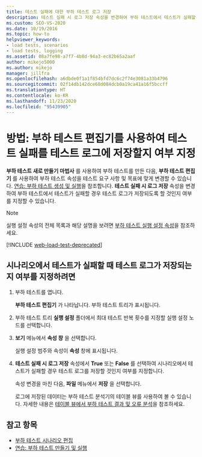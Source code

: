 ```yaml
---
title: 테스트 실패에 대한 부하 테스트 로그 저장
description: 테스트 실패 시 로그 저장 속성을 변경하여 부하 테스트에서 테스트가 실패할 경우 테스트 로그가 저장되도록 할 것인지 여부를 지정하는 방법을 알아봅니다.
ms.custom: SEO-VS-2020
ms.date: 10/19/2016
ms.topic: how-to
helpviewer_keywords:
- load tests, scenarios
- load tests, logging
ms.assetid: 08a7fe98-a7f7-4b8d-94a3-ec82b65a2aaf
author: mikejo5000
ms.author: mikejo
manager: jillfra
ms.openlocfilehash: a6dbde0f1a1f854bfd7dc6c2f74e3081a33b4796
ms.sourcegitcommit: 02f14db142dce68d084dcb0a19ca41a16f5bccff
ms.translationtype: HT
ms.contentlocale: ko-KR
ms.lasthandoff: 11/23/2020
ms.locfileid: "95439905"
---
```

# <a name="how-to-specify-if-test-failures-are-saved-to-test-logs-using-the-load-test-editor"></a>방법: 부하 테스트 편집기를 사용하여 테스트 실패를 테스트 로그에 저장할지 여부 지정

**부하 테스트 새로 만들기 마법사** 를 사용하여 부하 테스트를 만든 다음, **부하 테스트 편집기** 를 사용하여 부하 테스트 속성을 테스트 요구 사항 및 목표에 맞게 변경할 수 있습니다. [연습: 부하 테스트 생성 및 실행](../test/walkthrough-create-and-run-a-load-test.md)을 참조합니다. **테스트 실패 시 로그 저장** 속성을 변경하여 부하 테스트에서 테스트가 실패할 경우 테스트 로그가 저장되도록 할 것인지 여부를 지정할 수 있습니다.

> [!NOTE]
> 실행 설정 속성의 전체 목록과 해당 설명을 보려면 [부하 테스트 실행 설정 속성](../test/load-test-run-settings-properties.md)을 참조하세요.

[!INCLUDE [web-load-test-deprecated](includes/web-load-test-deprecated.md)]

## <a name="to-specify-if-the-test-log-is-saved-when-a-test-fails-in-a-scenario"></a>시나리오에서 테스트가 실패할 때 테스트 로그가 저장되는지 여부를 지정하려면

1. 부하 테스트를 엽니다.

     **부하 테스트 편집기** 가 나타납니다. 부하 테스트 트리가 표시됩니다.

2. 부하 테스트 트리 **실행 설정** 폴더에서 최대 테스트 반복 횟수를 지정할 실행 설정 노드를 선택합니다.

3. **보기** 메뉴에서 **속성 창** 을 선택합니다.

     실행 설정 범주와 속성이 **속성** 창에 표시됩니다.

4. **테스트 실패 시 로그 저장** 속성에서 **True** 또는 **False** 를 선택하여 시나리오에서 테스트가 실패할 경우 테스트 로그를 저장할 것인지 여부를 지정합니다.

     속성 변경을 마친 다음, **파일** 메뉴에서 **저장** 을 선택합니다.

     로그에 저장된 데이터는 부하 테스트 분석기의 테이블 뷰를 사용하여 볼 수 있습니다. 자세한 내용은 [테이블 뷰에서 부하 테스트 결과 및 오류 분석](../test/analyze-load-test-results-and-errors-in-the-tables-view.md)을 참조하세요.

## <a name="see-also"></a>참고 항목

- [부하 테스트 시나리오 편집](../test/edit-load-test-scenarios.md)
- [연습: 부하 테스트 만들기 및 실행](../test/walkthrough-create-and-run-a-load-test.md)
